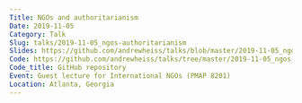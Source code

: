 ```yaml
---
Title: NGOs and authoritarianism
Date: 2019-11-05
Category: Talk
Slug: talks/2019-11-05_ngos-authoritarianism
Slides: https://github.com/andrewheiss/talks/blob/master/2019-11-05_ngos-authoritarianism/presentation/pmap8201f19_ngos-authoritarianism.pdf
Code: https://github.com/andrewheiss/talks/tree/master/2019-11-05_ngos-authoritarianism
Code_title: GitHub repository
Event: Guest lecture for International NGOs (PMAP 8201)
Location: Atlanta, Georgia
---
```

